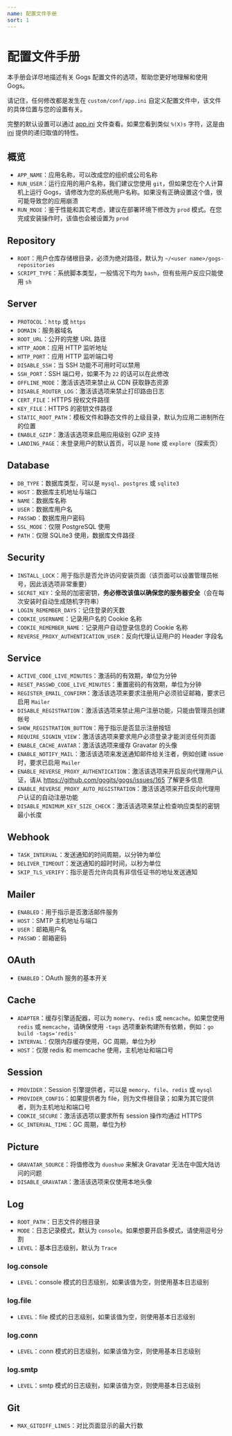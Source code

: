 ```yaml
---
name: 配置文件手册
sort: 1
---
```


# 配置文件手册

本手册会详尽地描述有关 Gogs 配置文件的选项，帮助您更好地理解和使用 Gogs。

请记住，任何修改都是发生在 `custom/conf/app.ini` 自定义配置文件中，该文件的具体位置与您的设置有关。

完整的默认设置可以通过 [app.ini](https://github.com/gogits/gogs/blob/master/conf/app.ini) 文件查看。如果您看到类似 `%(X)s` 字符，这是由 [ini](https://github.com/go-ini/ini/tree/v1#recursive-values) 提供的递归取值的特性。

## 概览

- `APP_NAME`：应用名称，可以改成您的组织或公司名称
- `RUN_USER`：运行应用的用户名称，我们建议您使用 `git`，但如果您在个人计算机上运行 Gogs，请修改为您的系统用户名称。如果没有正确设置这个值，很可能导致您的应用崩溃
- `RUN_MODE`：鉴于性能和其它考虑，建议在部署环境下修改为 `prod` 模式。在您完成安装操作时，该值也会被设置为 `prod`

## Repository

- `ROOT`：用户仓库存储根目录，必须为绝对路径，默认为 `~/<user name>/gogs-repositories`
- `SCRIPT_TYPE`：系统脚本类型，一般情况下均为 `bash`，但有些用户反应只能使用 `sh`

## Server

- `PROTOCOL`：`http` 或 `https`
- `DOMAIN`：服务器域名
- `ROOT_URL`：公开的完整 URL 路径
- `HTTP_ADDR`：应用 HTTP 监听地址
- `HTTP_PORT`：应用 HTTP 监听端口号
- `DISABLE_SSH`：当 SSH 功能不可用时可以禁用
- `SSH_PORT`：SSH 端口号，如果不为 `22` 的话可以在此修改
- `OFFLINE_MODE`：激活该选项来禁止从 CDN 获取静态资源
- `DISABLE_ROUTER_LOG`：激活该选项来禁止打印路由日志
- `CERT_FILE`：HTTPS 授权文件路径
- `KEY_FILE`：HTTPS 的密钥文件路径
- `STATIC_ROOT_PATH`：模板文件和静态文件的上级目录，默认为应用二进制所在的位置
- `ENABLE_GZIP`：激活该选项来启用应用级别 GZIP 支持
- `LANDING_PAGE`：未登录用户的默认首页，可以是 `home` 或 `explore`（探索页）

## Database

- `DB_TYPE`：数据库类型，可以是 `mysql`、`postgres` 或 `sqlite3`
- `HOST`：数据库主机地址与端口
- `NAME`：数据库名称
- `USER`：数据库用户名
- `PASSWD`：数据库用户密码
- `SSL_MODE`：仅限 PostgreSQL 使用
- `PATH`：仅限 SQLite3 使用，数据库文件路径

## Security

- `INSTALL_LOCK`：用于指示是否允许访问安装页面（该页面可以设置管理员帐号，因此该选项非常重要）
- `SECRET_KEY`：全局的加密密钥，**务必修改该值以确保您的服务器安全**（会在每次安装时自动生成随机字符串）
- `LOGIN_REMEMBER_DAYS`：记住登录的天数
- `COOKIE_USERNAME`：记录用户名的 Cookie 名称
- `COOKIE_REMEMBER_NAME`：记录用户自动登录信息的 Cookie 名称
- `REVERSE_PROXY_AUTHENTICATION_USER`：反向代理认证用户的 Header 字段名

## Service

- `ACTIVE_CODE_LIVE_MINUTES`：激活码的有效期，单位为分钟
- `RESET_PASSWD_CODE_LIVE_MINUTES`：重置密码的有效期，单位为分钟
- `REGISTER_EMAIL_CONFIRM`：激活该选项来要求注册用户必须验证邮箱，要求已启用 `Mailer`
- `DISABLE_REGISTRATION`：激活该选项来禁止用户注册功能，只能由管理员创建帐号
- `SHOW_REGISTRATION_BUTTON`：用于指示是否显示注册按钮
- `REQUIRE_SIGNIN_VIEW`：激活该选项来要求用户必须登录才能浏览任何页面
- `ENABLE_CACHE_AVATAR`：激活该选项来缓存 Gravatar 的头像
- `ENABLE_NOTIFY_MAIL`：激活该选项来发送通知邮件给关注者，例如创建 issue 时，要求已启用 `Mailer`
- `ENABLE_REVERSE_PROXY_AUTHENTICATION`：激活该选项来开启反向代理用户认证，请从 https://github.com/gogits/gogs/issues/165 了解更多信息
- `ENABLE_REVERSE_PROXY_AUTO_REGISTRATION`：激活该选项来开启反向代理用户认证的自动注册功能
- `DISABLE_MINIMUM_KEY_SIZE_CHECK`：激活该选项来禁止检查响应类型的密钥最小长度

## Webhook

- `TASK_INTERVAL`：发送通知的时间周期，以分钟为单位
- `DELIVER_TIMEOUT`：发送通知的超时时间，以秒为单位
- `SKIP_TLS_VERIFY`：指示是否允许向具有非信任证书的地址发送通知

## Mailer

- `ENABLED`：用于指示是否激活邮件服务
- `HOST`：SMTP 主机地址与端口
- `USER`：邮箱用户名
- `PASSWD`：邮箱密码

## OAuth

- `ENABLED`：OAuth 服务的基本开关

## Cache

- `ADAPTER`：缓存引擎适配器，可以为 `momery`、`redis` 或 `memcache`。如果您使用 `redis` 或 `memcache`，请确保使用 `-tags` 选项重新构建所有依赖，例如：`go build -tags='redis'`
- `INTERVAL`：仅限内存缓存使用，GC 周期，单位为秒
- `HOST`：仅限 redis 和 memcache 使用，主机地址和端口号

## Session

- `PROVIDER`：Session 引擎提供者，可以是 `memory`、`file`、`redis` 或 `mysql`
- `PROVIDER_CONFIG`：如果提供者为 file，则为文件根目录；如果为其它提供者，则为主机地址和端口号
- `COOKIE_SECURE`：激活该选项以要求所有 session 操作均通过 HTTPS
- `GC_INTERVAL_TIME`：GC 周期，单位为秒

## Picture

- `GRAVATAR_SOURCE`：将值修改为 `duoshuo` 来解决 Gravatar 无法在中国大陆访问的问题
- `DISABLE_GRAVATAR`：激活该选项来仅使用本地头像

## Log

- `ROOT_PATH`：日志文件的根目录
- `MODE`：日志记录模式，默认为 `console`。如果想要开启多模式，请使用逗号分割
- `LEVEL`：基本日志级别，默认为 `Trace`

### log.console

- `LEVEL`：console 模式的日志级别，如果该值为空，则使用基本日志级别

### log.file

- `LEVEL`：file 模式的日志级别，如果该值为空，则使用基本日志级别

### log.conn

- `LEVEL`：conn 模式的日志级别，如果该值为空，则使用基本日志级别

### log.smtp

- `LEVEL`：smtp 模式的日志级别，如果该值为空，则使用基本日志级别

## Git

- `MAX_GITDIFF_LINES`：对比页面显示的最大行数
